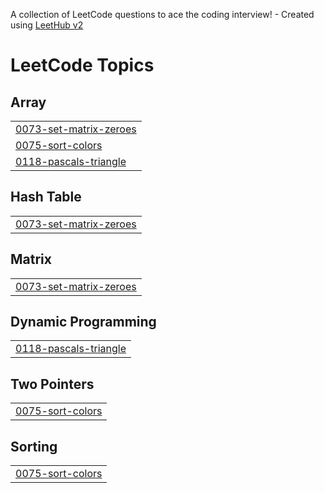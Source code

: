 A collection of LeetCode questions to ace the coding interview! - Created using [LeetHub v2](https://github.com/arunbhardwaj/LeetHub-2.0)
<!---LeetCode Topics Start-->
# LeetCode Topics
## Array
|  |
| ------- |
| [0073-set-matrix-zeroes](https://github.com/Anusree02/Leetcode/tree/master/0073-set-matrix-zeroes) |
| [0075-sort-colors](https://github.com/Anusree02/Leetcode/tree/master/0075-sort-colors) |
| [0118-pascals-triangle](https://github.com/Anusree02/Leetcode/tree/master/0118-pascals-triangle) |
## Hash Table
|  |
| ------- |
| [0073-set-matrix-zeroes](https://github.com/Anusree02/Leetcode/tree/master/0073-set-matrix-zeroes) |
## Matrix
|  |
| ------- |
| [0073-set-matrix-zeroes](https://github.com/Anusree02/Leetcode/tree/master/0073-set-matrix-zeroes) |
## Dynamic Programming
|  |
| ------- |
| [0118-pascals-triangle](https://github.com/Anusree02/Leetcode/tree/master/0118-pascals-triangle) |
## Two Pointers
|  |
| ------- |
| [0075-sort-colors](https://github.com/Anusree02/Leetcode/tree/master/0075-sort-colors) |
## Sorting
|  |
| ------- |
| [0075-sort-colors](https://github.com/Anusree02/Leetcode/tree/master/0075-sort-colors) |
<!---LeetCode Topics End-->